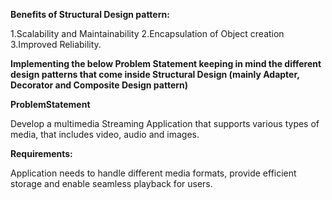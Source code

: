 **Benefits of Structural Design pattern:**

1.Scalability and Maintainability
2.Encapsulation of Object creation
3.Improved Reliability.

**Implementing the below Problem Statement keeping in mind the different design patterns
that come inside Structural Design (mainly Adapter, Decorator and Composite Design pattern)**

**ProblemStatement**

Develop a multimedia Streaming Application that supports various types of media, that includes
video, audio and images.

**Requirements:**

Application needs to handle different media formats, provide efficient storage and 
enable seamless playback for users.


